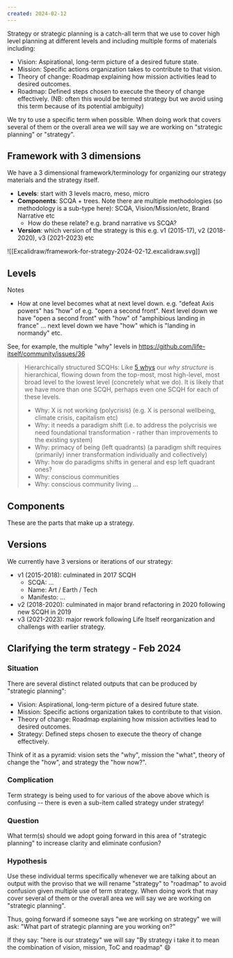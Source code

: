 ```yaml
---
created: 2024-02-12
---
```

Strategy or strategic planning is a catch-all term that we use to cover high level planning at different levels and including multiple forms of materials including:

- Vision: Aspirational, long-term picture of a desired future state.
- Mission: Specific actions organization takes to contribute to that vision.
- Theory of change: Roadmap explaining how mission activities lead to desired outcomes.
- Roadmap: Defined steps chosen to execute the theory of change effectively. (NB: often this would be termed strategy but we avoid using this term because of its potential ambiguity)

We try to use a specific term when possible. When doing work that covers several of them or the overall area we will say we are working on "strategic planning" or "strategy".
## Framework with 3 dimensions

We have a 3 dimensional framework/terminology for organizing our strategy materials and the strategy itself.

- **Levels**: start with 3 levels macro, meso, micro
- **Components**: SCQA + trees. Note there are multiple methodologies (so methodology is a sub-type here): SCQA, Vision/Mission/etc, Brand Narrative etc
  - How do these relate? e.g. brand narrative vs SCQA?
- **Version**: which version of the strategy is this e.g. v1 (2015-17), v2 (2018-2020), v3 (2021-2023) etc

![[Excalidraw/framework-for-strategy-2024-02-12.excalidraw.svg]]

## Levels

Notes

- How at one level becomes what at next level down. e.g. "defeat Axis powers" has "how" of e.g. "open a second front". Next level down we have "open a second front" with "how" of "amphibious landing in france" ... next level down we have "how" which is "landing in normandy" etc.

See, for example, the multiple "why" levels in https://github.com/life-itself/community/issues/36

> Hierarchically structured SCQHs: Like [5 whys][] our *why structure* is hierarchical, flowing down from the top-most, most high-level, most broad level to the lowest level (concretely what we do). It is likely that we have more than one SCQH, perhaps even one SCQH for each of these levels.
>
> - Why: X is not working (polycrisis) (e.g. X is personal wellbeing, climate crisis, capitalism etc)
> - Why: it needs a paradigm shift (i.e. to address the polycrisis we need foundational transformation - rather than improvements to the existing system)
> - Why: primacy of being (left quadrants) (a paradigm shift requires (primarily) inner transformation individually and collectively)
> - Why: how do paradigms shifts in general and esp left quadrant ones?
> - Why: conscious communities
> - Why: conscious community living ...

[5 whys]: https://en.wikipedia.org/wiki/Five_whys

## Components

These are the parts that make up a strategy.

## Versions

We currently have 3 versions or iterations of our strategy:

- v1 (2015-2018): culminated in 2017 SCQH
  - SCQA: ...
  - Name: Art / Earth / Tech
  - Manifesto: ...
- v2 (2018-2020): culminated in major brand refactoring in 2020 following new SCQH in 2019
- v3 (2021-2023): major rework following Life Itself reorganization and challengs with earlier strategy.

## Clarifying the term strategy - Feb 2024

### Situation

There are several distinct related outputs that can be produced by "strategic planning":

- Vision: Aspirational, long-term picture of a desired future state.
- Mission: Specific actions organization takes to contribute to that vision.
- Theory of change: Roadmap explaining how mission activities lead to desired outcomes.
- Strategy: Defined steps chosen to execute the theory of change effectively.

Think of it as a pyramid: vision sets the "why", mission the "what", theory of change the "how", and strategy the "how now?".

### Complication

Term strategy is being used to for various of the above above which is confusing -- there is even a sub-item called strategy under strategy!

### Question

What term(s) should we adopt going forward in this area of "strategic planning" to increase clarity and eliminate confusion?

### Hypothesis

Use these individual terms specifically whenever we are talking about an output with the proviso that we will rename "strategy" to "roadmap" to avoid confusion given multiple use of term strategy. When doing work that may cover several of them or the overall area we will say we are working on "strategic planning".

Thus, going forward if someone says "we are working on strategy" we will  ask: "What part of strategic planning are you working on?"

If they say: "here is our strategy" we will say "By strategy i take it to mean the combination of vision, mission, ToC and roadmap" 😄
